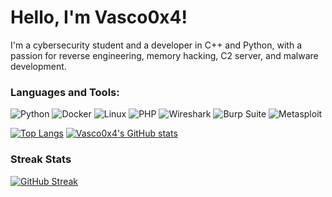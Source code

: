 # Hello, I'm Vasco0x4!

I'm a cybersecurity student and a developer in C++ and Python, with a passion for reverse engineering, memory hacking, C2 server, and malware development.


### Languages and Tools:
![Python](https://img.shields.io/badge/Python-3670A0?style=for-the-badge&logo=python&logoColor=ffdd54)
![Docker](https://img.shields.io/badge/Docker-2496ED?style=for-the-badge&logo=docker&logoColor=white)
![Linux](https://img.shields.io/badge/Linux-FCC624?style=for-the-badge&logo=linux&logoColor=black)
![PHP](https://img.shields.io/badge/PHP-777BB4?style=for-the-badge&logo=php&logoColor=white)
![Wireshark](https://img.shields.io/badge/Wireshark-1679A7?style=for-the-badge&logo=wireshark&logoColor=white)
![Burp Suite](https://img.shields.io/badge/Burp%20Suite-FF6F00?style=for-the-badge&logo=burp-suite&logoColor=white)
![Metasploit](https://img.shields.io/badge/Metasploit-0078D7?style=for-the-badge&logo=metasploit&logoColor=white)



[![Top Langs](https://github-readme-stats.vercel.app/api/top-langs/?username=Vasco0x4&layout=compact&theme=dark)](https://github.com/anuraghazra/github-readme-stats)
[![Vasco0x4's GitHub stats](https://github-readme-stats.vercel.app/api?username=Vasco0x4&theme=dark)](https://github.com/anuraghazra/github-readme-stats)

### Streak Stats
[![GitHub Streak](https://github-readme-streak-stats.herokuapp.com/?user=Vasco0x4&theme=dark)](https://git.io/streak-stats)
